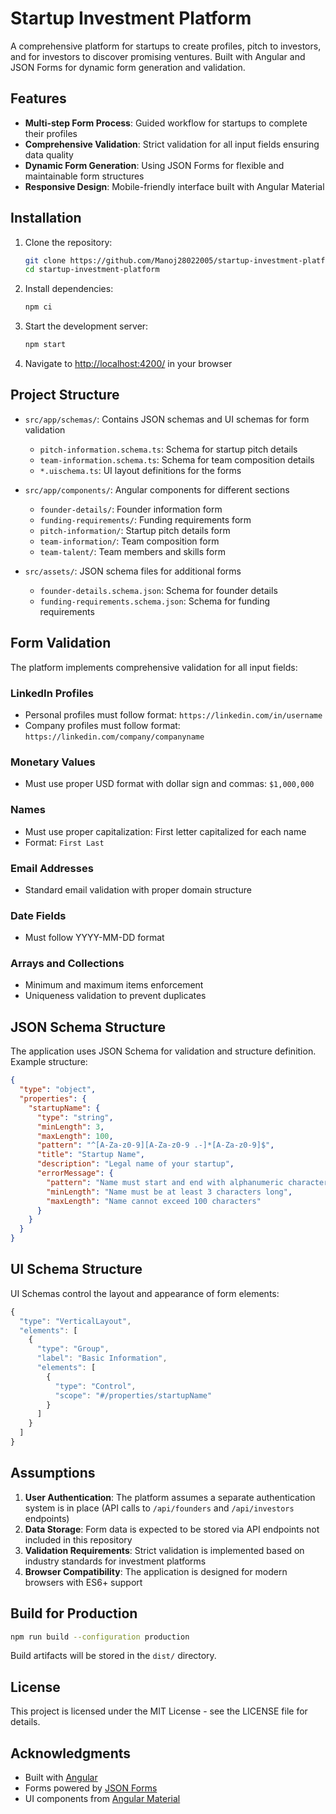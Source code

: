# Startup Investment Platform

A comprehensive platform for startups to create profiles, pitch to investors, and for investors to discover promising ventures. Built with Angular and JSON Forms for dynamic form generation and validation.

## Features

- **Multi-step Form Process**: Guided workflow for startups to complete their profiles
- **Comprehensive Validation**: Strict validation for all input fields ensuring data quality
- **Dynamic Form Generation**: Using JSON Forms for flexible and maintainable form structures
- **Responsive Design**: Mobile-friendly interface built with Angular Material

## Installation

1. Clone the repository:
   ```bash
   git clone https://github.com/Manoj28022005/startup-investment-platform.git
   cd startup-investment-platform
   ```

2. Install dependencies:
   ```bash
   npm ci
   ```

3. Start the development server:
   ```bash
   npm start
   ```

4. Navigate to [http://localhost:4200/](http://localhost:4200/) in your browser

## Project Structure

- `src/app/schemas/`: Contains JSON schemas and UI schemas for form validation
  - `pitch-information.schema.ts`: Schema for startup pitch details
  - `team-information.schema.ts`: Schema for team composition details
  - `*.uischema.ts`: UI layout definitions for the forms

- `src/app/components/`: Angular components for different sections
  - `founder-details/`: Founder information form
  - `funding-requirements/`: Funding requirements form
  - `pitch-information/`: Startup pitch details form
  - `team-information/`: Team composition form
  - `team-talent/`: Team members and skills form

- `src/assets/`: JSON schema files for additional forms
  - `founder-details.schema.json`: Schema for founder details
  - `funding-requirements.schema.json`: Schema for funding requirements

## Form Validation

The platform implements comprehensive validation for all input fields:

### LinkedIn Profiles
- Personal profiles must follow format: `https://linkedin.com/in/username`
- Company profiles must follow format: `https://linkedin.com/company/companyname`

### Monetary Values
- Must use proper USD format with dollar sign and commas: `$1,000,000`

### Names
- Must use proper capitalization: First letter capitalized for each name
- Format: `First Last`

### Email Addresses
- Standard email validation with proper domain structure

### Date Fields
- Must follow YYYY-MM-DD format

### Arrays and Collections
- Minimum and maximum items enforcement
- Uniqueness validation to prevent duplicates

## JSON Schema Structure

The application uses JSON Schema for validation and structure definition. Example structure:

```json
{
  "type": "object",
  "properties": {
    "startupName": {
      "type": "string",
      "minLength": 3,
      "maxLength": 100,
      "pattern": "^[A-Za-z0-9][A-Za-z0-9 .-]*[A-Za-z0-9]$",
      "title": "Startup Name",
      "description": "Legal name of your startup",
      "errorMessage": {
        "pattern": "Name must start and end with alphanumeric characters",
        "minLength": "Name must be at least 3 characters long",
        "maxLength": "Name cannot exceed 100 characters"
      }
    }
  }
}
```

## UI Schema Structure

UI Schemas control the layout and appearance of form elements:

```typescript
{
  "type": "VerticalLayout",
  "elements": [
    {
      "type": "Group",
      "label": "Basic Information",
      "elements": [
        {
          "type": "Control",
          "scope": "#/properties/startupName"
        }
      ]
    }
  ]
}
```

## Assumptions

1. **User Authentication**: The platform assumes a separate authentication system is in place (API calls to `/api/founders` and `/api/investors` endpoints)
2. **Data Storage**: Form data is expected to be stored via API endpoints not included in this repository
3. **Validation Requirements**: Strict validation is implemented based on industry standards for investment platforms
4. **Browser Compatibility**: The application is designed for modern browsers with ES6+ support

## Build for Production

```bash
npm run build --configuration production
```

Build artifacts will be stored in the `dist/` directory.

## License

This project is licensed under the MIT License - see the LICENSE file for details.

## Acknowledgments

- Built with [Angular](https://angular.io/)
- Forms powered by [JSON Forms](https://jsonforms.io/)
- UI components from [Angular Material](https://material.angular.io/)

